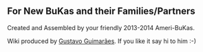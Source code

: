 ## For New BuKas and their Families/Partners


Created and Assembled by your friendly 2013-2014 Ameri-BuKas.

Wiki produced by [Gustavo Guimarães](https://www.humboldt-life.de/profile/u4141783619).
If you like it say hi to him :-)